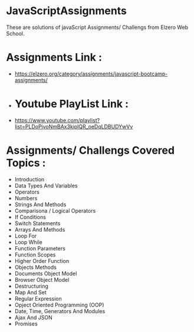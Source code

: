 # JavaScriptAssignments
These are solutions of javaScript Assignments/ Challengs from Elzero Web School.
# Assignments Link :
- https://elzero.org/category/assignments/javascript-bootcamp-assignments/
- # Youtube PlayList Link :
- https://www.youtube.com/playlist?list=PLDoPjvoNmBAx3kiplQR_oeDqLDBUDYwVv
# Assignments/ Challengs Covered Topics :
- Introduction
- Data Types And Variables
- Operators
- Numbers
- Strings And Methods
- Comparisona / Logical Operators
- If Conditions
- Switch Statements
- Arrays And Methods
- Loop For
- Loop While
- Function Parameters
- Function Scopes
- Higher Order Function
- Objects Methods
- Documents Object Model
- Browser Object Model
- Destructuring
- Map And Set
- Regular Expression
- Opject Oriented Programming (OOP)
- Date, Time, Generators And Modules
- Ajax And JSON
- Promises
